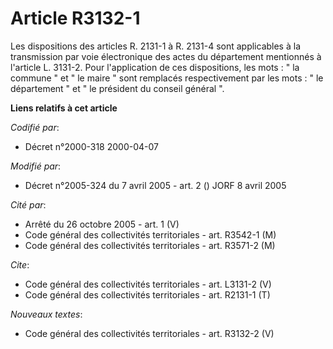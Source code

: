 # Article R3132-1

Les dispositions des articles R. 2131-1 à R. 2131-4 sont applicables à la transmission par voie électronique des actes du
département mentionnés à l'article L. 3131-2. Pour l'application de ces dispositions, les mots : " la commune " et " le maire
" sont remplacés respectivement par les mots : " le département " et " le président du conseil général ".

**Liens relatifs à cet article**

_Codifié par_:

  - Décret n°2000-318 2000-04-07

_Modifié par_:

  - Décret n°2005-324 du 7 avril 2005 - art. 2 () JORF 8 avril 2005

_Cité par_:

  - Arrêté du 26 octobre 2005 - art. 1 (V)
  - Code général des collectivités territoriales - art. R3542-1 (M)
  - Code général des collectivités territoriales - art. R3571-2 (M)

_Cite_:

  - Code général des collectivités territoriales - art. L3131-2 (V)
  - Code général des collectivités territoriales - art. R2131-1 (T)

_Nouveaux textes_:

  - Code général des collectivités territoriales - art. R3132-2 (V)
